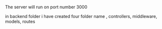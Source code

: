 The server will run on port number 3000 

in backend folder i have created four folder name , controllers, middleware, models, routes 

